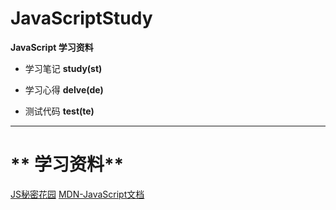 # JavaScriptStudy
**JavaScript 学习资料**

- 学习笔记  **study(st)**

- 学习心得  **delve(de)**

- 测试代码  **test(te)**

---
** 学习资料**
=====
[JS秘密花园](http://bonsaiden.github.io/JavaScript-Garden/zh/)
[MDN-JavaScript文档](https://developer.mozilla.org/zh-CN/docs/Web/JavaScript/Guide)

